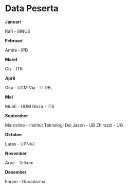 # Data Peserta
**Januari**

Rafi - BINUS

**Februari**

Amira - IPB

**Maret**

Giz - ITK

**April**

Oka - UGM
Via - IT DEL

**Mei**

Muafi - UGM
Rivza - ITS

**September**

Marcelino - Institut Teknologi Del
Jason - UB
Zhirazzi - UG

**Oktober**

Laras - UPNVJ

**November**

Arya - Telkom

**Desember**

Farino - Gunadarma
